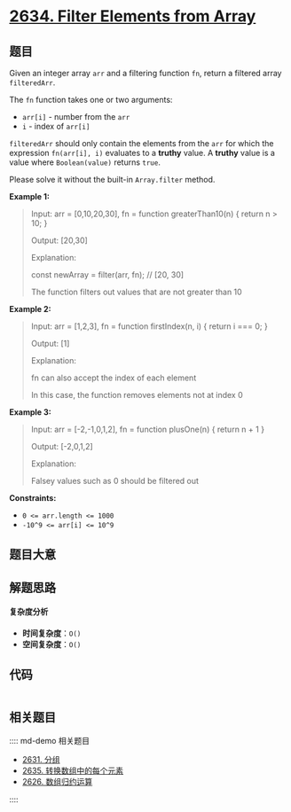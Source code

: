 # [2634. Filter Elements from Array](https://leetcode.com/problems/filter-elements-from-array/)

## 题目

Given an integer array `arr` and a filtering function `fn`, return a filtered
array `filteredArr`.

The `fn` function takes one or two arguments:

- `arr[i]` \- number from the `arr`
- `i` \- index of `arr[i]`

`filteredArr` should only contain the elements from the `arr` for which the
expression `fn(arr[i], i)` evaluates to a **truthy** value. A **truthy**
value is a value where `Boolean(value)` returns `true`.

Please solve it without the built-in `Array.filter` method.

**Example 1:**

> Input: arr = [0,10,20,30], fn = function greaterThan10(n) { return n > 10; }
>
> Output: [20,30]
>
> Explanation:
>
> const newArray = filter(arr, fn); // [20, 30]
>
> The function filters out values that are not greater than 10

**Example 2:**

> Input: arr = [1,2,3], fn = function firstIndex(n, i) { return i === 0; }
>
> Output: [1]
>
> Explanation:
>
> fn can also accept the index of each element
>
> In this case, the function removes elements not at index 0

**Example 3:**

> Input: arr = [-2,-1,0,1,2], fn = function plusOne(n) { return n + 1 }
>
> Output: [-2,0,1,2]
>
> Explanation:
>
> Falsey values such as 0 should be filtered out

**Constraints:**

- `0 <= arr.length <= 1000`
- `-10^9 <= arr[i] <= 10^9`

## 题目大意

## 解题思路

#### 复杂度分析

- **时间复杂度**：`O()`
- **空间复杂度**：`O()`

## 代码

```javascript

```

## 相关题目

:::: md-demo 相关题目

- [2631. 分组](https://leetcode.com/problems/group-by)
- [2635. 转换数组中的每个元素](https://leetcode.com/problems/apply-transform-over-each-element-in-array)
- [2626. 数组归约运算](https://leetcode.com/problems/array-reduce-transformation)

::::
